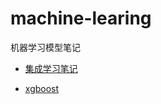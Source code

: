 # machine-learing
机器学习模型笔记

- [集成学习笔记](https://gaowenxin95.github.io/machine-learing/ML/Machine-learning.html)

- [xgboost](https://gaowenxin95.github.io/machine-learing/xgboost-notes/XGBoost-learning.html)
